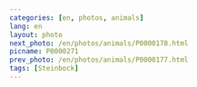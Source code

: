 ```yaml
---
categories: [en, photos, animals]
lang: en
layout: photo
next_photo: /en/photos/animals/P0000178.html
picname: P0000271
prev_photo: /en/photos/animals/P0000177.html
tags: [Steinbock]
---
```

